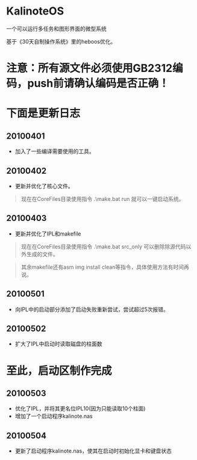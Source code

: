 # KalinoteOS
一个可以运行多任务和图形界面的微型系统

基于《30天自制操作系统》里的heboos优化。

# 注意：所有源文件必须使用GB2312编码，push前请确认编码是否正确！

# 下面是更新日志
## 20100401
- 加入了一些编译需要使用的工具。

## 20100402
- 更新并优化了核心文件。
> 现在在CoreFiles目录使用指令 .\make.bat run 就可以一键启动系统。

## 20100403
- 更新并优化了IPL和makefile
> 现在在CoreFiles目录使用指令 .\make.bat src_only 可以删除除源代码以外生成的文件。

> 其余makefile还有asm img install clean等指令，具体使用方法有时间再说。

## 20100501
- 向IPL中的启动部分添加了启动失败重新尝试，尝试超过5次报错。

## 20100502
- 扩大了IPL中启动时读取磁盘的柱面数

# **至此，启动区制作完成**

## 20100503
- 优化了IPL，并将其更名位IPL10(因为只能读取10个柱面)
- 增加了一个启动程序kalinote.nas

## 20100504
- 更新了启动程序kalinote.nas，使其在启动时初始化显卡和键盘状态
